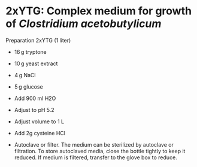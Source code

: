 # 2xYTG: Complex medium for growth of *Clostridium acetobutylicum*

Preparation 2xYTG (1 liter)

-   16 g tryptone

-   10 g yeast extract

-   4 g NaCl

-   5 g glucose
   
-   Add 900 ml H2O

-   Adjust to pH 5.2

-   Adjust volume to 1 L

- Add 2g cysteine HCl

-   Autoclave or filter. The medium can be sterilized by autoclave or filtration. To store autoclaved media, close the bottle tightly to keep it reduced. If medium is filtered, transfer to the glove box to reduce.



